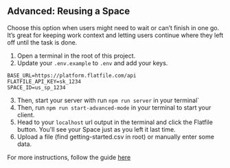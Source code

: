 ## Advanced: Reusing a Space

Choose this option when users might need to wait or can’t finish in one go. It’s great for keeping work context and letting users continue where they left off until the task is done.

1. Open a terminal in the root of this project.
2. Update your `.env.example` to `.env` and add your keys.

```
BASE_URL=https://platform.flatfile.com/api
FLATFILE_API_KEY=sk_1234
SPACE_ID=us_sp_1234
```

3. Then, start your server with run `npm run server` in your terminal`
4. Then, run `npm run start-advanced-mode` in your terminal to start your client.
5. Head to your `localhost` url output in the terminal and click the Flatfile button. You'll see your Space just as you left it last time.
6. Upload a file (find getting-started.csv in root) or manually enter some data.

For more instructions, follow the guide [here](https://flatfile.com/docs/guides/use-cases/embedding/javascript)
